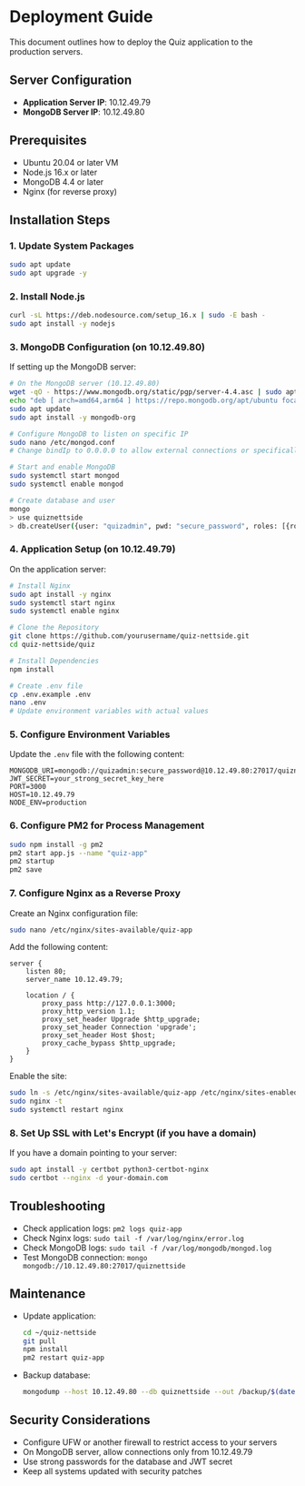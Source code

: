# Deployment Guide

This document outlines how to deploy the Quiz application to the production servers.

## Server Configuration

- **Application Server IP**: 10.12.49.79
- **MongoDB Server IP**: 10.12.49.80

## Prerequisites

- Ubuntu 20.04 or later VM
- Node.js 16.x or later
- MongoDB 4.4 or later
- Nginx (for reverse proxy)

## Installation Steps

### 1. Update System Packages

```bash
sudo apt update
sudo apt upgrade -y
```

### 2. Install Node.js

```bash
curl -sL https://deb.nodesource.com/setup_16.x | sudo -E bash -
sudo apt install -y nodejs
```

### 3. MongoDB Configuration (on 10.12.49.80)

If setting up the MongoDB server:

```bash
# On the MongoDB server (10.12.49.80)
wget -qO - https://www.mongodb.org/static/pgp/server-4.4.asc | sudo apt-key add -
echo "deb [ arch=amd64,arm64 ] https://repo.mongodb.org/apt/ubuntu focal/mongodb-org/4.4 multiverse" | sudo tee /etc/apt/sources.list.d/mongodb-org-4.4.list
sudo apt update
sudo apt install -y mongodb-org

# Configure MongoDB to listen on specific IP
sudo nano /etc/mongod.conf
# Change bindIp to 0.0.0.0 to allow external connections or specifically to 10.12.49.80

# Start and enable MongoDB
sudo systemctl start mongod
sudo systemctl enable mongod

# Create database and user
mongo
> use quiznettside
> db.createUser({user: "quizadmin", pwd: "secure_password", roles: [{role: "readWrite", db: "quiznettside"}]})
```

### 4. Application Setup (on 10.12.49.79)

On the application server:

```bash
# Install Nginx
sudo apt install -y nginx
sudo systemctl start nginx
sudo systemctl enable nginx

# Clone the Repository
git clone https://github.com/yourusername/quiz-nettside.git
cd quiz-nettside/quiz

# Install Dependencies
npm install

# Create .env file
cp .env.example .env
nano .env
# Update environment variables with actual values
```

### 5. Configure Environment Variables

Update the `.env` file with the following content:

```
MONGODB_URI=mongodb://quizadmin:secure_password@10.12.49.80:27017/quiznettside
JWT_SECRET=your_strong_secret_key_here
PORT=3000
HOST=10.12.49.79
NODE_ENV=production
```

### 6. Configure PM2 for Process Management

```bash
sudo npm install -g pm2
pm2 start app.js --name "quiz-app"
pm2 startup
pm2 save
```

### 7. Configure Nginx as a Reverse Proxy

Create an Nginx configuration file:

```bash
sudo nano /etc/nginx/sites-available/quiz-app
```

Add the following content:

```
server {
    listen 80;
    server_name 10.12.49.79;

    location / {
        proxy_pass http://127.0.0.1:3000;
        proxy_http_version 1.1;
        proxy_set_header Upgrade $http_upgrade;
        proxy_set_header Connection 'upgrade';
        proxy_set_header Host $host;
        proxy_cache_bypass $http_upgrade;
    }
}
```

Enable the site:

```bash
sudo ln -s /etc/nginx/sites-available/quiz-app /etc/nginx/sites-enabled/
sudo nginx -t
sudo systemctl restart nginx
```

### 8. Set Up SSL with Let's Encrypt (if you have a domain)

If you have a domain pointing to your server:

```bash
sudo apt install -y certbot python3-certbot-nginx
sudo certbot --nginx -d your-domain.com
```

## Troubleshooting

- Check application logs: `pm2 logs quiz-app`
- Check Nginx logs: `sudo tail -f /var/log/nginx/error.log`
- Check MongoDB logs: `sudo tail -f /var/log/mongodb/mongod.log`
- Test MongoDB connection: `mongo mongodb://10.12.49.80:27017/quiznettside`

## Maintenance

- Update application: 
  ```bash
  cd ~/quiz-nettside
  git pull
  npm install
  pm2 restart quiz-app
  ```

- Backup database:
  ```bash
  mongodump --host 10.12.49.80 --db quiznettside --out /backup/$(date +"%Y-%m-%d")
  ```

## Security Considerations

- Configure UFW or another firewall to restrict access to your servers
- On MongoDB server, allow connections only from 10.12.49.79
- Use strong passwords for the database and JWT secret
- Keep all systems updated with security patches
